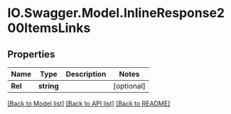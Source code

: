 # IO.Swagger.Model.InlineResponse200ItemsLinks
## Properties

Name | Type | Description | Notes
------------ | ------------- | ------------- | -------------
**Rel** | **string** |  | [optional] 

[[Back to Model list]](../README.md#documentation-for-models) [[Back to API list]](../README.md#documentation-for-api-endpoints) [[Back to README]](../README.md)

